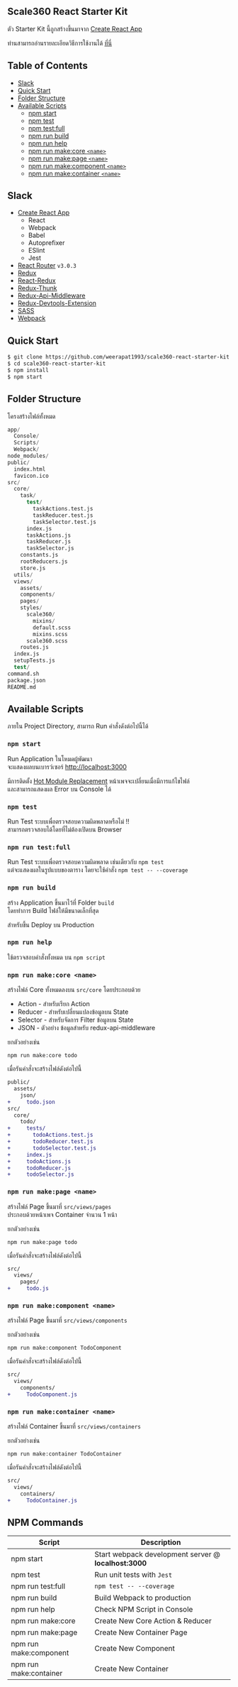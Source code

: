 ## Scale360 React Starter Kit

ตัว Starter Kit นี้ถูกสร้างขึ้นมาจาก [Create React App](https://github.com/facebookincubator/create-react-app)

ท่านสามารถอ่านรายละเอียดวิธีการใช้งานได้ [ที่นี่](https://github.com/facebookincubator/create-react-app/blob/master/packages/react-scripts/template/README.md)

## Table of Contents

- [Slack](#slack)
- [Quick Start](#quick-start)
- [Folder Structure](#folder-structure)
- [Available Scripts](#available-scripts)
  - [npm start](#npm-start)
  - [npm test](#npm-test)
  - [npm test:full](#npm-test-full)
  - [npm run build](#npm-run-deploy)
  - [npm run help](#npm-run-help)
  - [npm run make:core `<name>`](#npm-run-make-core)
  - [npm run make:page `<name>`](#npm-run-make-page)
  - [npm run make:component `<name>`](#npm-run-make-component)
  - [npm run make:container `<name>`](#npm-run-make-container)

## Slack

- [Create React App](#slack)
  - React
  - Webpack
  - Babel
  - Autoprefixer
  - ESlint
  - Jest
- [React Router](#slack) `v3.0.3`
- [Redux](#slack)
- [React-Redux](#slack)
- [Redux-Thunk](#slack)
- [Redux-Api-Middleware](#slack)
- [Redux-Devtools-Extension](#slack)
- [SASS](#slack)
- [Webpack](#slack)

## Quick Start

```sh
$ git clone https://github.com/weerapat1993/scale360-react-starter-kit
$ cd scale360-react-starter-kit
$ npm install
$ npm start
```

## Folder Structure

โครงสร้างไฟล์ทั้งหมด

```s
app/
  Console/
  Scripts/
  Webpack/
node_modules/
public/
  index.html
  favicon.ico
src/
  core/
    task/
      test/
        taskActions.test.js
        taskReducer.test.js
        taskSelector.test.js
      index.js
      taskActions.js
      taskReducer.js
      taskSelector.js
    constants.js
    rootReducers.js
    store.js
  utils/
  views/
    assets/
    components/
    pages/
    styles/
      scale360/
        mixins/
        default.scss
        mixins.scss
      scale360.scss
    routes.js
  index.js
  setupTests.js
  test/
command.sh
package.json
README.md
```

## Available Scripts

ภายใน Project Directory, สามารถ Run คำสั่งดังต่อไปนี้ได้

### `npm start`

Run Application ในโหมดผู้พัฒนา<br>
จะแสดงผลบนเบารว์เซอร์ [http://localhost:3000](http://localhost:3000)

มีการติดตั้ง [Hot Module Replacement](https://webpack.js.org/guides/hmr-react/) หน้าเพจจะเปลี่ยนเมื่อมีการแก้ไขไฟล์<br>
และสามารถแสดงผล Error บน Console ได้

### `npm test`

Run Test ระบบเพื่อตรวจสอบความผิดพลาดหรือไม่ !!<br>
สามารถตรวจสอบได้โดยที่ไม่ต้องเปิดบน Browser

### `npm run test:full`

Run Test ระบบเพื่อตรวจสอบความผิดพลาด เช่นเดียวกับ `npm test`<br>
แต่จะแสดงผลในรูปแบบของตาราง โดยจะใช้คำสั่ง `npm test -- --coverage`

### `npm run build`

สร้าง Application ขึ้นมาไว้ที่ Folder `build` <br>
โดยทำการ Build ไฟล์ให้มีขนาดเล็กที่สุด

สำหรับขึ้น Deploy บน Production

### `npm run help`

ใช้ตรวจสอบคำสั่งทั้งหมด บน `npm script`

### `npm run make:core <name>`

สร้างไฟล์ Core ทั้งหมดลงบน `src/core` โดยประกอบด้วย
- Action - สำหรับเรียก Action
- Reducer - สำหรับเปลี่ยนแปลงข้อมูลบน State
- Selector - สำหรับจัดการ Filter ข้อมูลบน State
- JSON - ตัวอย่าง ข้อมูลสำหรับ redux-api-middleware

ยกตัวอย่างเช่น
```
npm run make:core todo
```
เมื่อรันคำสั่งจะสร้างไฟล์ดังต่อไปนี้
```diff
public/
  assets/
    json/
+     todo.json
src/
  core/
    todo/
+     tests/
+       todoActions.test.js
+       todoReducer.test.js
+       todoSelector.test.js
+     index.js
+     todoActions.js
+     todoReducer.js
+     todoSelector.js
```

### `npm run make:page <name>`

สร้างไฟล์ Page ขึ้นมาที่ `src/views/pages` <br>
ประกอบด้วยหน้าเพจ Container จำนวน 1 หน้า

ยกตัวอย่างเช่น
```
npm run make:page todo
```
เมื่อรันคำสั่งจะสร้างไฟล์ดังต่อไปนี้
```diff
src/
  views/
    pages/
+     todo.js
```
### `npm run make:component <name>`

สร้างไฟล์ Page ขึ้นมาที่ `src/views/components`

ยกตัวอย่างเช่น
```
npm run make:component TodoComponent
```
เมื่อรันคำสั่งจะสร้างไฟล์ดังต่อไปนี้
```diff
src/
  views/
    components/
+     TodoComponent.js
```

### `npm run make:container <name>`

สร้างไฟล์ Container ขึ้นมาที่ `src/views/containers`

ยกตัวอย่างเช่น
```
npm run make:container TodoContainer
```
เมื่อรันคำสั่งจะสร้างไฟล์ดังต่อไปนี้
```diff
src/
  views/
    containers/
+     TodoContainer.js
```

NPM Commands
------------

|Script|Description|
|---|---|
|npm start|Start webpack development server @ **localhost:3000**|
|npm test|Run unit tests with `Jest`|
|npm run test:full|`npm test -- --coverage`|
|npm run build|Build Webpack to production|
|npm run help|Check NPM Script in Console|
|npm run make:core|Create New Core Action & Reducer|
|npm run make:page|Create New Container Page|
|npm run make:component|Create New Component|
|npm run make:container|Create New Container|
